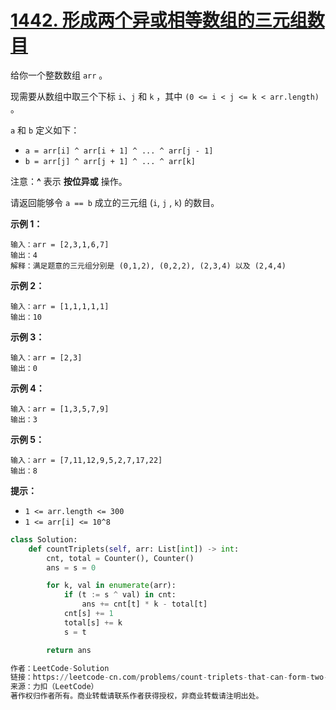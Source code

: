 # [1442. 形成两个异或相等数组的三元组数目](https://leetcode-cn.com/problems/count-triplets-that-can-form-two-arrays-of-equal-xor/)

给你一个整数数组 `arr` 。

现需要从数组中取三个下标 `i`、`j` 和 `k` ，其中 `(0 <= i < j <= k < arr.length)` 。

`a` 和 `b` 定义如下：

- `a = arr[i] ^ arr[i + 1] ^ ... ^ arr[j - 1]`
- `b = arr[j] ^ arr[j + 1] ^ ... ^ arr[k]`

注意：**^** 表示 **按位异或** 操作。

请返回能够令 `a == b` 成立的三元组 (`i`, `j` , `k`) 的数目。

**示例 1：**

```
输入：arr = [2,3,1,6,7]
输出：4
解释：满足题意的三元组分别是 (0,1,2), (0,2,2), (2,3,4) 以及 (2,4,4)
```

**示例 2：**

```
输入：arr = [1,1,1,1,1]
输出：10
```

**示例 3：**

```
输入：arr = [2,3]
输出：0
```

**示例 4：**

```
输入：arr = [1,3,5,7,9]
输出：3
```

**示例 5：**

```
输入：arr = [7,11,12,9,5,2,7,17,22]
输出：8
```

**提示：**

- `1 <= arr.length <= 300`
- `1 <= arr[i] <= 10^8`



```python
class Solution:
    def countTriplets(self, arr: List[int]) -> int:
        cnt, total = Counter(), Counter()
        ans = s = 0

        for k, val in enumerate(arr):
            if (t := s ^ val) in cnt:
                ans += cnt[t] * k - total[t]
            cnt[s] += 1
            total[s] += k
            s = t

        return ans

作者：LeetCode-Solution
链接：https://leetcode-cn.com/problems/count-triplets-that-can-form-two-arrays-of-equal-xor/solution/xing-cheng-liang-ge-yi-huo-xiang-deng-sh-jud0/
来源：力扣（LeetCode）
著作权归作者所有。商业转载请联系作者获得授权，非商业转载请注明出处。
```

